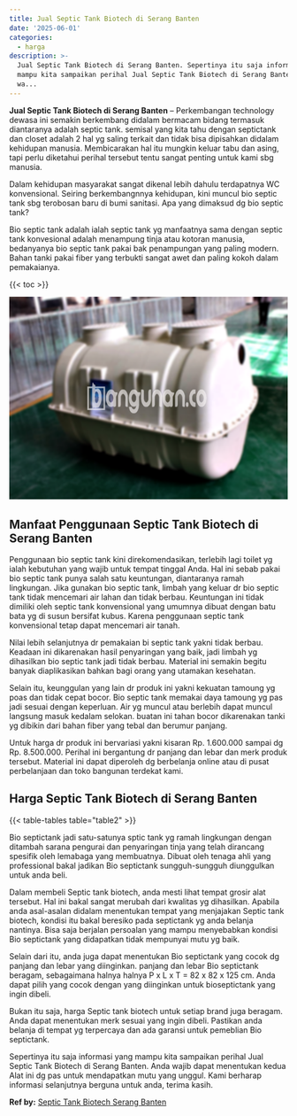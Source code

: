 ```yaml
---
title: Jual Septic Tank Biotech di Serang Banten
date: '2025-06-01'
categories:
  - harga
description: >-
  Jual Septic Tank Biotech di Serang Banten. Sepertinya itu saja informasi yang
  mampu kita sampaikan perihal Jual Septic Tank Biotech di Serang Banten. Anda
  wa...
---
```


**Jual Septic Tank Biotech di Serang Banten** – Perkembangan technology dewasa ini semakin berkembang didalam bermacam bidang termasuk diantaranya adalah septic tank. semisal yang kita tahu dengan septictank dan closet adalah 2 hal yg saling terkait dan tidak bisa dipisahkan didalam kehidupan manusia. Membicarakan hal itu mungkin keluar tabu dan asing, tapi perlu diketahui perihal tersebut tentu sangat penting untuk kami sbg manusia.

Dalam kehidupan masyarakat sangat dikenal lebih dahulu terdapatnya WC konvensional. Seiring berkembangnnya kehidupan, kini muncul bio septic tank sbg terobosan baru di bumi sanitasi. Apa yang dimaksud dg bio septic tank?

Bio septic tank adalah ialah septic tank yg manfaatnya sama dengan septic tank konvesional adalah menampung tinja atau kotoran manusia, bedanyanya bio septic tank pakai bak penampungan yang paling modern. Bahan tanki pakai fiber yang terbukti sangat awet dan paling kokoh dalam pemakaianya.

{{< toc >}}

![Jual Septic Tank Biotech di Serang Banten](/images/jual-bio-septictank-36.png)

## Manfaat Penggunaan Septic Tank Biotech di Serang Banten

Penggunaan bio septic tank kini direkomendasikan, terlebih lagi toilet yg ialah kebutuhan yang wajib untuk tempat tinggal Anda. Hal ini sebab pakai bio septic tank punya salah satu keuntungan, diantaranya ramah lingkungan. Jika gunakan bio septic tank, limbah yang keluar dr bio septic tank tidak mencemari air lahan dan tidak berbau. Keuntungan ini tidak dimiliki oleh septic tank konvensional yang umumnya dibuat dengan batu bata yg di susun bersifat kubus. Karena penggunaan septic tank konvensional tetap dapat mencemari air tanah.

Nilai lebih selanjutnya dr pemakaian bi septic tank yakni tidak berbau. Keadaan ini dikarenakan hasil penyaringan yang baik, jadi limbah yg dihasilkan bio septic tank jadi tidak berbau. Material ini semakin begitu banyak diaplikasikan bahkan bagi orang yang utamakan kesehatan.

Selain itu, keunggulan yang lain dr produk ini yakni kekuatan tamoung yg poas dan tidak cepat bocor. Bio septic tank memakai daya tamoung yg pas jadi sesuai dengan keperluan. Air yg muncul atau berlebih dapat muncul langsung masuk kedalam selokan. buatan ini tahan bocor dikarenakan tanki yg dibikin dari bahan fiber yang tebal dan berumur panjang.

Untuk harga dr produk ini bervariasi yakni kisaran Rp. 1.600.000 sampai dg Rp. 8.500.000. Perihal ini bergantung dr panjang dan lebar dan merk produk tersebut. Material ini dapat diperoleh dg berbelanja online atau di pusat perbelanjaan dan toko bangunan terdekat kami.

## Harga Septic Tank Biotech di Serang Banten

{{< table-tables table="table2" >}}

Bio septictank jadi satu-satunya sptic tank yg ramah lingkungan dengan ditambah sarana pengurai dan penyaringan tinja yang telah dirancang spesifik oleh lemabaga yang membuatnya. Dibuat oleh tenaga ahli yang professional bakal jadikan Bio septictank sungguh-sungguh diunggulkan untuk anda beli.

Dalam membeli Septic tank biotech, anda mesti lihat tempat grosir alat tersebut. Hal ini bakal sangat merubah dari kwalitas yg dihasilkan. Apabila anda asal-asalan didalam menentukan tempat yang menjajakan Septic tank biotech, kondisi itu bakal beresiko pada septictank yg anda belanja nantinya. Bisa saja berjalan persoalan yang mampu menyebabkan kondisi Bio septictank yang didapatkan tidak mempunyai mutu yg baik.

Selain dari itu, anda juga dapat menentukan Bio septictank yang cocok dg panjang dan lebar yang diinginkan. panjang dan lebar Bio septictank beragam, sebagaimana halnya halnya P x L x T = 82 x 82 x 125 cm. Anda dapat pilih yang cocok dengan yang diinginkan untuk bioseptictank yang ingin dibeli.

Bukan itu saja, harga Septic tank biotech untuk setiap brand juga beragam. Anda dapat menentukan merk sesuai yang ingin dibeli. Pastikan anda belanja di tempat yg terpercaya dan ada garansi untuk pemeblian Bio septictank.

Sepertinya itu saja informasi yang mampu kita sampaikan perihal Jual Septic Tank Biotech di Serang Banten. Anda wajib dapat menentukan kedua Alat ini dg pas untuk mendapatkan mutu yang unggul. Kami berharap informasi selanjutnya berguna untuk anda, terima kasih.

**Ref by:** [Septic Tank Biotech Serang Banten](https://id.wikipedia.org/wiki/Septic)
